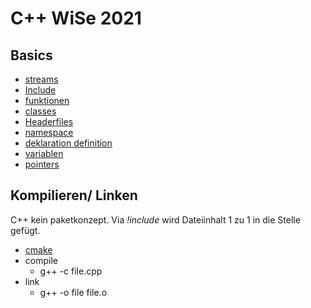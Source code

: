 # C++ WiSe 2021

## Basics
- [streams](streams)
- [Include](Include)
- [funktionen](funktionen)
- [classes](classes)
- [Headerfiles](Headerfiles)
- [namespace](namespace)
- [deklaration definition](deklaration-definition)
- [variablen](variablen)
- [pointers](pointers)

## Kompilieren/ Linken
C++ kein paketkonzept. Via *!include* wird Dateiinhalt 1 zu 1 in die Stelle gefügt.

- [cmake](cmake)
- compile
  - g++ -c file.cpp
- link
  - g++ -o file file.o
